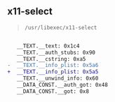 ## x11-select

> `/usr/libexec/x11-select`

```diff

   __TEXT.__text: 0x1c4
   __TEXT.__auth_stubs: 0x90
   __TEXT.__cstring: 0xa5
-  __TEXT.__info_plist: 0x5a6
+  __TEXT.__info_plist: 0x5a5
   __TEXT.__unwind_info: 0x60
   __DATA_CONST.__auth_got: 0x48
   __DATA_CONST.__got: 0x8

```
